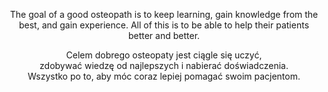 <p align="center">
The goal of a good osteopath is to keep learning,
gain knowledge from the best, and gain experience.
All of this is to be able to help their patients better and better.
</p>
<p align="center">
Celem dobrego osteopaty jest ciągle się uczyć,<br/>
zdobywać wiedzę od najlepszych i nabierać doświadczenia.<br/>
Wszystko po to, aby móc coraz lepiej pomagać swoim pacjentom.
</p>
